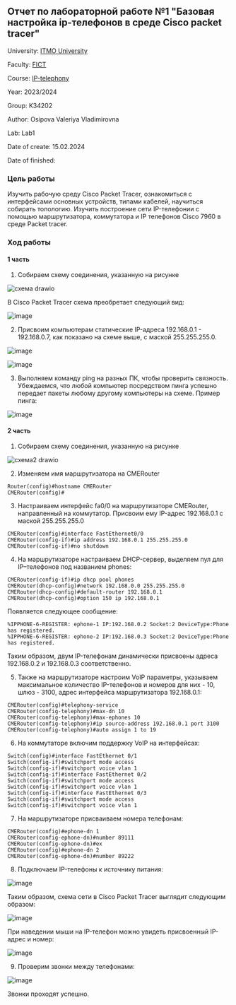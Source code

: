 ## Отчет по лабораторной работе №1 "Базовая настройка ip-телефонов в среде Сisco packet tracer"

University: [ITMO University](https://itmo.ru/ru/)

Faculty: [FICT](https://fict.itmo.ru)

Course: [IP-telephony](https://github.com/itmo-ict-faculty/ip-telephony)

Year: 2023/2024

Group: K34202

Author: Osipova Valeriya Vladimirovna

Lab: Lab1

Date of create: 15.02.2024

Date of finished: 

### Цель работы
Изучить рабочую среду Cisco Packet Tracer, ознакомиться с интерфейсами основных устройств, типами кабелей, научиться собирать топологию. Изучить построение сети IP-телефонии с помощью маршрутизатора, коммутатора и IP телефонов Cisco 7960 в среде Packet tracer.

### Ход работы

#### 1 часть

1. Собираем схему соединения, указанную на рисунке

![схема drawio](https://github.com/Valeriya-Osipova/2023_2024-ip-telephony-k34202-osipova-v-v/assets/64967406/e068d953-1b32-4213-8667-90387c9b1a86)

В Cisco Packet Tracer схема преобретает следующий вид:

![image](https://github.com/Valeriya-Osipova/2023_2024-ip-telephony-k34202-osipova-v-v/assets/64967406/9f5a7ee0-3358-4650-8349-d0e593a58c61)

2. Присвоим компьютерам статические IP-адреса 192.168.0.1 - 192.168.0.7, как показано на схеме выше, с маской 255.255.255.0.

![image](https://github.com/Valeriya-Osipova/2023_2024-ip-telephony-k34202-osipova-v-v/assets/64967406/131957d2-a943-44d5-8f26-abaaa91fab05)

![image](https://github.com/Valeriya-Osipova/2023_2024-ip-telephony-k34202-osipova-v-v/assets/64967406/3006be0b-4aff-4d16-aed5-14897fb3367e)

3. Выполняем команду ping на разных ПК, чтобы проверить связность. Убеждаемся, что любой компьютер посредством пинга успешно передает пакеты любому другому компьютеры на схеме. Пример пинга:

![image](https://github.com/Valeriya-Osipova/2023_2024-ip-telephony-k34202-osipova-v-v/assets/64967406/4acabaea-5b98-4b5d-9920-e8d766a291fe)

#### 2 часть

1. Собираем схему соединения, указанную на рисунке

![схема2 drawio](https://github.com/Valeriya-Osipova/2023_2024-ip-telephony-k34202-osipova-v-v/assets/64967406/5cfa828a-ae1d-4eeb-878b-1cdd741e2dd9)

2. Изменяем имя маршрутизатора на CMERouter

```
Router(config)#hostname CMERouter
CMERouter(config)#
```

3. Настраиваем интерфейс fa0/0 на маршрутизаторе CMERouter, направленный на коммутатор. Присвоим ему IP-адрес 192.168.0.1 с маской 255.255.255.0

```
CMERouter(config)#interface FastEthernet0/0
CMERouter(config-if)#ip address 192.168.0.1 255.255.255.0
CMERouter(config-if)#no shutdown
```

4. На маршрутизаторе настраиваем DHCP-сервер, выделяем пул для IP–телефонов под названием phones:

```
CMERouter(config-if)#ip dhcp pool phones
CMERouter(dhcp-config)#network 192.168.0.0 255.255.255.0
CMERouter(dhcp-config)#default-router 192.168.0.1
CMERouter(dhcp-config)#option 150 ip 192.168.0.1
```

Появляется следующее сообщение:

```
%IPPHONE-6-REGISTER: ephone-1 IP:192.168.0.2 Socket:2 DeviceType:Phone has registered.
%IPPHONE-6-REGISTER: ephone-2 IP:192.168.0.3 Socket:2 DeviceType:Phone has registered.
```

Таким образом, двум IP-телефонам динамически присвоены адреса 192.168.0.2 и 192.168.0.3 соответственно.

5. Также на маршрутизаторе настроим VoIP параметры, указываем максимальное количество IP-телефонов и номеров для них - 10, шлюз - 3100, адрес интерфейса маршрутизатора 192.168.0.1:

```
CMERouter(config)#telephony-service
CMERouter(config-telephony)#max-dn 10
CMERouter(config-telephony)#max-ephones 10
CMERouter(config-telephony)#ip source-address 192.168.0.1 port 3100
CMERouter(config-telephony)#auto assign 1 to 19
```

6. На коммутаторе включим поддержку VoIP на интерфейсах:

```
Switch(config)#interface FastEthernet 0/1
Switch(config-if)#switchport mode access
Switch(config-if)#switchport voice vlan 1
Switch(config-if)#interface FastEthernet 0/2
Switch(config-if)#switchport mode access
Switch(config-if)#switchport voice vlan 1
Switch(config-if)#interface FastEthernet 0/3
Switch(config-if)#switchport mode access
Switch(config-if)#switchport voice vlan 1
```

7. На маршрутизаторе присваиваем номера телефонам:

```
CMERouter(config)#ephone-dn 1
CMERouter(config-ephone-dn)#number 89111
CMERouter(config-ephone-dn)#ex
CMERouter(config)#ephone-dn 2
CMERouter(config-ephone-dn)#number 89222
```

8. Подключаем IP-телефоны к источнику питания:

![image](https://github.com/Valeriya-Osipova/2023_2024-ip-telephony-k34202-osipova-v-v/assets/64967406/5119ae06-5711-4894-89ed-cb4fe6154a97)

Таким образом, схема сети в Cisco Packet Tracer выглядит следующим образом:

![image](https://github.com/Valeriya-Osipova/2023_2024-ip-telephony-k34202-osipova-v-v/assets/64967406/a487eb20-a055-4c33-b847-536fbe693978)

При наведении мыши на IP-телефон можно увидеть присвоенный IP-адрес и номер:

![image](https://github.com/Valeriya-Osipova/2023_2024-ip-telephony-k34202-osipova-v-v/assets/64967406/06b91198-2abf-41ff-8088-913def9ff35c)

9. Проверим звонки между телефонами:

![image](https://github.com/Valeriya-Osipova/2023_2024-ip-telephony-k34202-osipova-v-v/assets/64967406/03943cd5-1d71-4e2a-990d-bbe1c9ca586d)

Звонки проходят успешно.

